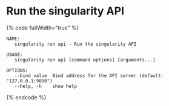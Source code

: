 # Run the singularity API

{% code fullWidth="true" %}
```
NAME:
   singularity run api - Run the singularity API

USAGE:
   singularity run api [command options] [arguments...]

OPTIONS:
   --bind value  Bind address for the API server (default: "127.0.0.1:9090")
   --help, -h    show help
```
{% endcode %}
